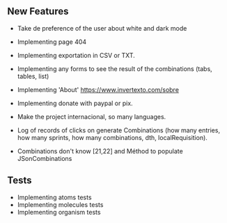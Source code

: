 ## New Features

- Take de preference of the user about white and dark mode
- Implementing page 404
- Implementing exportation in CSV or TXT.
- Implementing any forms to see the result of the combinations (tabs, tables, list)
- Implementing 'About' https://www.invertexto.com/sobre
- Implementing donate with paypal or pix.
- Make the project internacional, so many languages.
- Log of records of clicks on generate Combinations (how many entries, how many sprints, how many combinations, dth, localRequisition).

- Combinations don't know [21,22] and Méthod to populate JSonCombinations

## Tests

- Implementing atoms tests
- Implementing molecules tests
- Implementing organism tests
